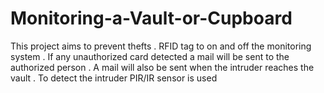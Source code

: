 # Monitoring-a-Vault-or-Cupboard
This project aims to prevent thefts . RFID tag to on and off the monitoring system . If any unauthorized card detected a mail will be sent to the authorized person . A mail will also be sent when the intruder reaches the vault . To detect the intruder PIR/IR sensor is used

